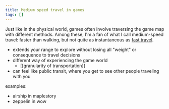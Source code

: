 ```yaml
---
title: Medium speed travel in games
tags: []
---
```


Just like in the physical world, games often involve traversing the game map with different methods. Among these, I'm a fan of what I call medium-speed travel: faster than walking, but not quite as instantaneous as [fast travel](https://en.wikipedia.org/wiki/Fast_travel).
- extends your range to explore without losing all "weight" or consequence to travel decisions
- different way of experiencing the game world
	- [[granularity of transportation]]
- can feel like public transit, where you get to see other people traveling with you

examples:
- airship in maplestory
- zeppelin in wow